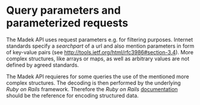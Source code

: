 Query parameters and parameterized requests
===========================================

The Madek API uses request parameters e.g. for filtering purposes. Internet
standards specify a *searchpart* of a url and also mention parameters in form
of key-value pairs (see <http://tools.ietf.org/html/rfc3986#section-3.4>). More
complex structures, like arrays or maps, as well as arbitrary values are not
defined by agreed standards. 

The Madek API requieres for some queries the use of the mentioned more complex
structures. The decoding is then performed by the underlying *Ruby on Rails*
framework. Therefore the *Ruby on Rails* [documentation][] should be the
reference for encoding structured data. 

  [documentation]: http://rubyonrails.org/documentation
